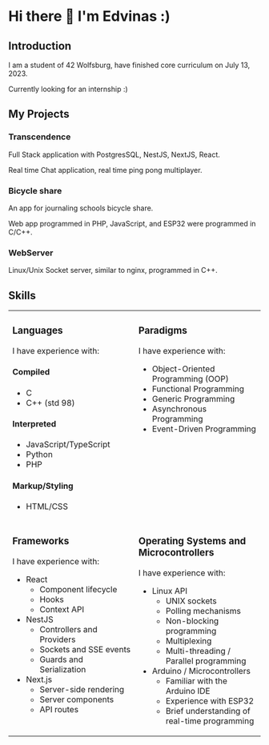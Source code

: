 # Hi there 👋 I'm Edvinas :)

## Introduction

I am a student of 42 Wolfsburg, have finished core curriculum on July 13, 2023.

Currently looking for an internship :)

## My Projects

### Transcendence

Full Stack application with PostgresSQL, NestJS, NextJS, React. 

Real time Chat application, real time ping pong multiplayer.

### Bicycle share

An app for journaling schools bicycle share.

Web app programmed in PHP, JavaScript, and ESP32 were programmed in C/C++.

### WebServer

Linux/Unix Socket server, similar to nginx, programmed in C++.

## Skills

<table>
<tr>
<td valign="top" width="50%">

### Languages

I have experience with:

#### Compiled

- C
- C++ (std 98)

#### Interpreted

- JavaScript/TypeScript
- Python
- PHP

#### Markup/Styling

- HTML/CSS

</td>
<td valign="top" width="50%">

### Paradigms

I have experience with:

- Object-Oriented Programming (OOP)
- Functional Programming
- Generic Programming
- Asynchronous Programming
- Event-Driven Programming

</td>
</tr>
<tr>
<td valign="top" width="50%">

### Frameworks

I have experience with:

- React
  - Component lifecycle
  - Hooks
  - Context API
- NestJS
  - Controllers and Providers
  - Sockets and SSE events
  - Guards and Serialization
- Next.js
  - Server-side rendering
  - Server components
  - API routes

</td>
<td valign="top" width="50%">

### Operating Systems and Microcontrollers

I have experience with:

- Linux API
  - UNIX sockets
  - Polling mechanisms
  - Non-blocking programming
  - Multiplexing
  - Multi-threading / Parallel programming
- Arduino / Microcontrollers
  - Familiar with the Arduino IDE
  - Experience with ESP32
  - Brief understanding of real-time programming

</td>
</tr>
</table>
